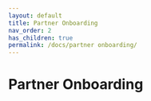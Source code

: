 ```yaml
---
layout: default
title: Partner Onboarding
nav_order: 2
has_children: true
permalink: /docs/partner onboarding/
---
```


# Partner Onboarding
